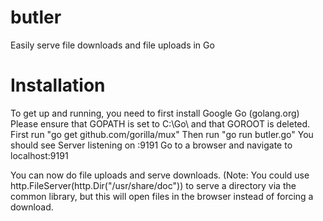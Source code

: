 butler
======

Easily serve file downloads and file uploads in Go

Installation
============

To get up and running, you need to first install Google Go (golang.org)
Please ensure that GOPATH is set to C:\Go\ and that GOROOT is deleted.
First run "go get github.com/gorilla/mux"
Then run "go run butler.go"
You should see Server listening on :9191
Go to a browser and navigate to localhost:9191

You can now do file uploads and serve downloads. 
(Note: You could use http.FileServer(http.Dir("/usr/share/doc")) to serve a directory via the common library, but this will open files in the browser instead of forcing a download.